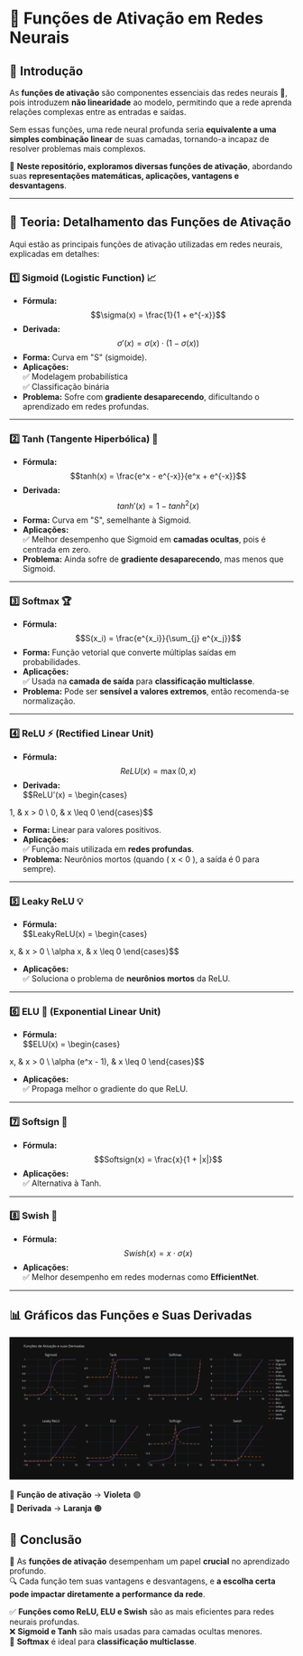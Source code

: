 # 🚀 Funções de Ativação em Redes Neurais

## 📌 Introdução

As **funções de ativação** são componentes essenciais das redes neurais 🧠, pois introduzem **não linearidade** ao modelo, permitindo que a rede aprenda relações complexas entre as entradas e saídas.  

Sem essas funções, uma rede neural profunda seria **equivalente a uma simples combinação linear** de suas camadas, tornando-a incapaz de resolver problemas mais complexos.  

📖 **Neste repositório, exploramos diversas funções de ativação**, abordando suas **representações matemáticas, aplicações, vantagens e desvantagens**.

---

## 📖 Teoria: Detalhamento das Funções de Ativação

Aqui estão as principais funções de ativação utilizadas em redes neurais, explicadas em detalhes:

### 1️⃣ Sigmoid (Logistic Function) 📈

- **Fórmula:**  
  $$\sigma(x) = \frac{1}{1 + e^{-x}}$$
- **Derivada:**  
  $$\sigma'(x) = \sigma(x) \cdot (1 - \sigma(x))$$
- **Forma:** Curva em "S" (sigmoide).
- **Aplicações:**  
  ✅ Modelagem probabilística  
  ✅ Classificação binária  
- **Problema:** Sofre com **gradiente desaparecendo**, dificultando o aprendizado em redes profundas.

---

### 2️⃣ Tanh (Tangente Hiperbólica) 🔄

- **Fórmula:**  
  $$tanh(x) = \frac{e^x - e^{-x}}{e^x + e^{-x}}$$
- **Derivada:**  
  $$tanh'(x) = 1 - tanh^2(x)$$
- **Forma:** Curva em "S", semelhante à Sigmoid.
- **Aplicações:**  
  ✅ Melhor desempenho que Sigmoid em **camadas ocultas**, pois é centrada em zero.  
- **Problema:** Ainda sofre de **gradiente desaparecendo**, mas menos que Sigmoid.

---

### 3️⃣ Softmax 🏆

- **Fórmula:**  
  $$S(x_i) = \frac{e^{x_i}}{\sum_{j} e^{x_j}}$$
- **Forma:** Função vetorial que converte múltiplas saídas em probabilidades.
- **Aplicações:**  
  ✅ Usada na **camada de saída** para **classificação multiclasse**.  
- **Problema:** Pode ser **sensível a valores extremos**, então recomenda-se normalização.

---

### 4️⃣ ReLU ⚡ (Rectified Linear Unit)

- **Fórmula:**  
  $$ReLU(x) = \max(0, x)$$
- **Derivada:**  
  $$ReLU'(x) = \begin{cases}

1, & x > 0 \\
0, & x \leq 0
\end{cases}$$

- **Forma:** Linear para valores positivos.
- **Aplicações:**  
  ✅ Função mais utilizada em **redes profundas**.  
- **Problema:** Neurônios mortos (quando \( x < 0 \), a saída é 0 para sempre).

---

### 5️⃣ Leaky ReLU 💡

- **Fórmula:**  
  $$LeakyReLU(x) = \begin{cases}

x, & x > 0 \\
\alpha x, & x \leq 0
\end{cases}$$

- **Aplicações:**  
  ✅ Soluciona o problema de **neurônios mortos** da ReLU.

---

### 6️⃣ ELU 🚀 (Exponential Linear Unit)

- **Fórmula:**  
  $$ELU(x) = \begin{cases}

x, & x > 0 \\
\alpha (e^x - 1), & x \leq 0
\end{cases}$$

- **Aplicações:**  
  ✅ Propaga melhor o gradiente do que ReLU.

---

### 7️⃣ Softsign 🔄

- **Fórmula:**  
  $$Softsign(x) = \frac{x}{1 + |x|}$$
- **Aplicações:**  
  ✅ Alternativa à Tanh.

---

### 8️⃣ Swish 🌟

- **Fórmula:**  
  $$Swish(x) = x \cdot \sigma(x)$$
- **Aplicações:**  
  ✅ Melhor desempenho em redes modernas como **EfficientNet**.

---

## 📊 Gráficos das Funções e Suas Derivadas

![Gráfico das Funções de Ativação e suas Derivadas](newplot.png)

🔹 **Função de ativação** → **Violeta** 🟣  
🔸 **Derivada** → **Laranja** 🟠  

## 📜 Conclusão

🎯 As **funções de ativação** desempenham um papel **crucial** no aprendizado profundo.  
🔍 Cada função tem suas vantagens e desvantagens, e **a escolha certa pode impactar diretamente a performance da rede**.

✅ **Funções como ReLU, ELU e Swish** são as mais eficientes para redes neurais profundas.  
❌ **Sigmoid e Tanh** são mais usadas para camadas ocultas menores.  
🔢 **Softmax** é ideal para **classificação multiclasse**.
